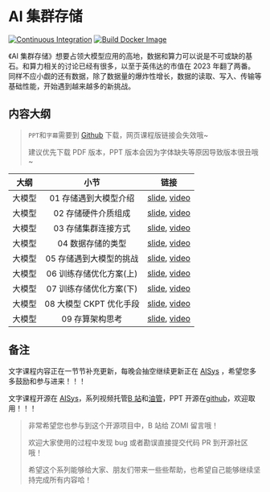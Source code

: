 <!--Copyright © ZOMI 适用于[License](https://github.com/chenzomi12/DeepLearningSystem)版权许可-->

# AI 集群存储

[![Continuous Integration](https://github.com/d2l-ai/d2l-en/actions/workflows/ci.yml/badge.svg)](https://github.com/d2l-ai/d2l-en/actions/workflows/ci.yml)
[![Build Docker Image](https://github.com/d2l-ai/d2l-en/actions/workflows/build-docker.yml/badge.svg)](https://github.com/d2l-ai/d2l-en/actions/workflows/build-docker.yml)

《AI 集群存储》想要占领大模型应用的高地，数据和算力可以说是不可或缺的基石。和算力相关的讨论已经有很多，以至于英伟达的市值在 2023 年翻了两番。同样不应小觑的还有数据，除了数据量的爆炸性增长，数据的读取、写入、传输等基础性能，开始遇到越来越多的新挑战。

## 内容大纲

> `PPT`和`字幕`需要到 [Github](https://github.com/chenzomi12/DeepLearningSystem) 下载，网页课程版链接会失效哦~
>
> 建议优先下载 PDF 版本，PPT 版本会因为字体缺失等原因导致版本很丑哦~

| 大纲 | 小节 | 链接|
|:--:|:--:|:--:|
| 大模型 | 01 存储遇到大模型介绍 | [slide](./01Introduce.pdf), [video](https://www.bilibili.com/video/BV1H94y1J7wq) |
| 大模型 | 02 存储硬件介质组成 | [slide](./02Hardware.pdf), [video](https://www.bilibili.com/video/BV1fw411P7FY) |
| 大模型 | 03 存储集群连接方式 | [slide](./03Connect.pdf), [video](https://www.bilibili.com/video/BV1SQ4y147b3) |
| 大模型 | 04 数据存储的类型 | [slide](./04Object.pdf), [video](https://www.bilibili.com/video/BV1fa4y1Z76n) |
| 大模型 | 05 存储遇到大模型的挑战 | [slide](./05Challenge.pdf), [video](https://www.bilibili.com/video/BV1UG411i7SM) |
| 大模型 | 06 训练存储优化方案(上) | [slide](./06Optimizer.pdf), [video](https://www.bilibili.com/video/BV1uw411h7B7) |
| 大模型 | 07 训练存储优化方案(下) | [slide](./07Checkpoint.pdf), [video](https://www.bilibili.com/video/BV11u4y1c7Pu) |
| 大模型 | 08 大模型 CKPT 优化手段 | [slide](./07Checkpoint.pdf), [video](https://www.bilibili.com/video/BV1wM411d7cc) |
| 大模型 | 09 存算架构思考 | [slide](./08Future.pdf), [video](https://www.bilibili.com/video/BV1kw411h74p/) |

## 备注

文字课程内容正在一节节补充更新，每晚会抽空继续更新正在 [AISys](https://chenzomi12.github.io/) ，希望您多多鼓励和参与进来！！！

文字课程开源在 [AISys](https://chenzomi12.github.io/)，系列视频托管[B 站](https://space.bilibili.com/517221395)和[油管](https://www.youtube.com/@ZOMI666/videos)，PPT 开源在[github](https://github.com/chenzomi12/DeepLearningSystem)，欢迎取用！！！

> 非常希望您也参与到这个开源项目中，B 站给 ZOMI 留言哦！
>
> 欢迎大家使用的过程中发现 bug 或者勘误直接提交代码 PR 到开源社区哦！
>
> 希望这个系列能够给大家、朋友们带来一些些帮助，也希望自己能够继续坚持完成所有内容哈！
